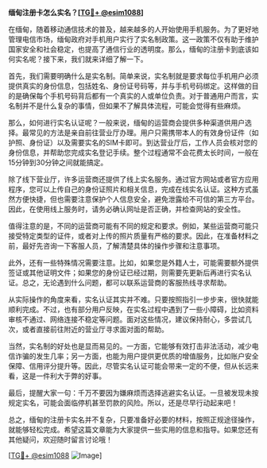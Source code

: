 **缅甸注册卡怎么实名？[[TG💪+ @esim1088](https://t.me/s/esim1088)]**

在缅甸，随着移动通信技术的普及，越来越多的人开始使用手机服务。为了更好地管理电信市场，缅甸政府对手机用户实行了实名制政策。这一政策不仅有助于维护国家安全和社会稳定，也提高了通信行业的透明度。那么，缅甸的注册卡到底该如何实名呢？接下来，我们就来详细了解一下。

首先，我们需要明确什么是实名制。简单来说，实名制就是要求每位手机用户必须提供真实的身份信息，包括姓名、身份证号码等，并与手机号码绑定。这样做的目的是确保每个手机号码背后都有一个真实的人或单位负责。对于普通用户而言，实名制并不是什么复杂的事情，但如果不了解具体流程，可能会觉得有些麻烦。

那么，如何进行实名认证呢？一般来说，缅甸的运营商会提供多种渠道供用户选择。最常见的方法是亲自前往营业厅办理。用户只需携带本人的有效身份证件（如护照、身份证）以及需要实名的SIM卡即可。到达营业厅后，工作人员会核对您的身份信息，并帮助您完成实名登记手续。整个过程通常不会花费太长时间，一般在15分钟到30分钟之间就能搞定。

除了线下营业厅，许多运营商还提供了线上实名服务。通过官方网站或者官方应用程序，您可以上传自己的身份证照片和相关信息，完成在线实名认证。这种方式虽然方便快捷，但也需要注意保护个人信息安全，避免泄露给不可信的第三方平台。因此，在使用线上服务时，请务必确认网址是否正确，并检查网站的安全性。

值得注意的是，不同的运营商可能有不同的规定和要求。例如，某些运营商可能只接受特定类型的证件，或者对上传的照片质量有严格的要求。因此，在准备材料之前，最好先咨询一下客服人员，了解清楚具体的操作步骤和注意事项。

此外，还有一些特殊情况需要注意。比如，如果您是外籍人士，可能需要额外提供签证或其他证明文件；如果您的身份证已经过期，则需要先更新后再进行实名认证。总之，无论遇到什么问题，都可以联系运营商的客服热线寻求帮助。

从实际操作的角度来看，实名认证其实并不难。只要按照指引一步步来，很快就能顺利完成。不过，也有部分用户反映，在实名过程中遇到了一些小障碍，比如资料审核不通过、网络连接不稳定等问题。面对这些情况，建议保持耐心，多尝试几次，或者直接前往附近的营业厅寻求面对面的帮助。

当然，实名制的好处也是显而易见的。一方面，它能够有效打击非法活动，减少电信诈骗的发生几率；另一方面，也能为用户提供更优质的增值服务，比如账户安全保障、信用评分提升等。因此，尽管实名认证可能会带来一定的不便，但从长远来看，这是一件利大于弊的好事。

最后，提醒大家一句：千万不要因为嫌麻烦而选择逃避实名认证。一旦被发现未按规定实名，可能会面临停机甚至罚款的风险。所以，还是尽早行动起来吧！

总之，缅甸的注册卡实名并不复杂，只要准备好必要的材料，按照正规途径操作，就能够轻松完成。希望这篇文章能为大家提供一些实用的信息和指导。如果您还有其他疑问，欢迎随时留言讨论哦！

[[TG💪+ @esim1088](https://t.me/s/esim1088) ![Image](https://i.postimg.cc/4NQfJmqS/Snipaste-2025-05-13-00-14-12.png)]